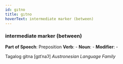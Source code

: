 ```yaml
---
id: gıtno
title: gıtno
hoverText: intermediate marker (between)
---
```


### intermediate marker (between)

**Part of Speech**: Preposition
**Verb**: -
**Noun**: -
**Modifier**: -

Tagalog gitna [ɡɪtˈnaʔ]
*Austronesian Language Family*